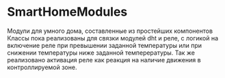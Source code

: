 # SmartHomeModules
Модули для умного дома, составленные из простейших компонентов
Классы пока реализованы для связки модулей dht и реле, 
с логикой на включение реле при превышении заданной температуры или 
при снижении температуры ниже заданной темперературы.
Так же реализовано активация реле как реакция на наличие движения в контроллируемой зоне.
